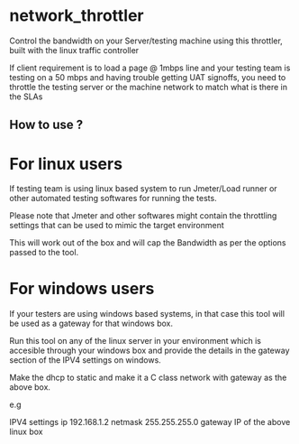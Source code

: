 # network_throttler
Control the bandwidth on your Server/testing machine using this throttler, built with the linux traffic controller

If client requirement is to load a page @ 1mbps line and your testing team is testing on a 50 mbps and having trouble getting UAT signoffs, you need to throttle the testing server or the machine network to match what is there in the SLAs


## How to use ?

For linux users
===============
If testing team is using linux based system to run Jmeter/Load runner or other automated testing softwares for running the tests.

Please note that Jmeter and other softwares might contain the throttling settings that can be used to mimic the target environment

This will work out of the box and will cap the Bandwidth as per the options passed to the tool.

For windows users
================
If your testers are using windows based systems, in that case
this tool will be used as a gateway for that windows box.

Run this tool on any of the linux server in your environment which is accesible through your windows box and provide the 
details in the gateway section of the IPV4 settings on windows.

Make the dhcp to static and make it a C class network with gateway as the above box.

e.g

IPV4 settings
ip 192.168.1.2
netmask 255.255.255.0
gateway IP of the above linux box 



